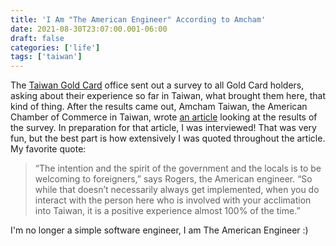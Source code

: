 ```yaml
---
title: 'I Am "The American Engineer" According to Amcham'
date: 2021-08-30T23:07:00.001-06:00
draft: false
categories: ['life']
tags: ['taiwan']
---
```


The [Taiwan Gold Card](https://goldcard.nat.gov.tw/en/) office sent out a survey to all Gold Card holders, asking about their experience so far in Taiwan, what brought them here, that kind of thing. After the results came out, Amcham Taiwan, the American Chamber of Commerce in Taiwan, wrote [an article](https://topics.amcham.com.tw/2021/08/foreigners-give-taiwan-high-marks/) looking at the results of the survey. In preparation for that article, I was interviewed! That was very fun, but the best part is how extensively I was quoted throughout the article. My favorite quote:

> “The intention and the spirit of the government and the locals is to be welcoming to foreigners,” says Rogers, the American engineer. “So while that doesn’t necessarily always get implemented, when you do interact with the person here who is involved with your acclimation into Taiwan, it is a positive experience almost 100% of the time.”

I'm no longer a simple software engineer, I am The American Engineer :)
